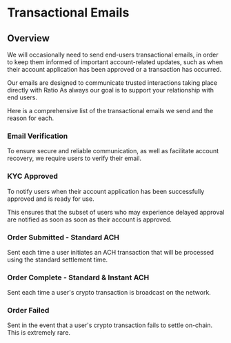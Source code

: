 # Transactional Emails

## Overview

We will occasionally need to send end-users transactional emails, in order to keep them informed of important account-related updates, such as when their account application has been approved or a transaction has occurred.

Our emails are designed to communicate trusted interactions taking place directly with Ratio As always our goal is to support your relationship with end users.

Here is a comprehensive list of the transactional emails we send and the reason for each.

### Email Verification

To ensure secure and reliable communication, as well as facilitate account recovery, we require users to verify their email.&#x20;

### KYC Approved

To notify users when their account application has been successfully approved and is ready for use.&#x20;

This ensures that the subset of users who may experience delayed approval are notified as soon as soon as their account is approved.

### Order Submitted - Standard ACH

Sent each time a user initiates an ACH transaction that will be processed using the standard settlement time.



### Order Complete - Standard & Instant ACH

Sent each time a user's crypto transaction is broadcast on the network.

### Order Failed

Sent in the event that a user's crypto transaction fails to settle on-chain.  This is extremely rare.

